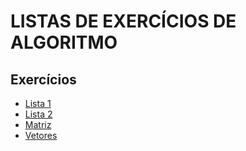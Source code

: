 # LISTAS DE EXERCÍCIOS DE ALGORITMO

## Exercícios 
* [Lista 1](#_lista1)
* [Lista 2](#_lista2)
* [Matriz](#Matriz)
* [Vetores](#_Vetores)
